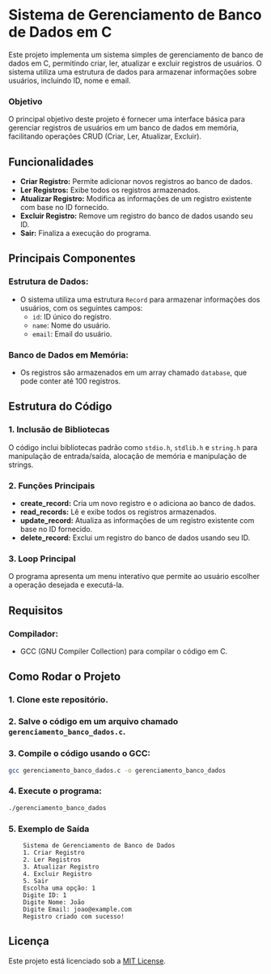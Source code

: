 # Sistema de Gerenciamento de Banco de Dados em C 

Este projeto implementa um sistema simples de gerenciamento de banco de dados em C, permitindo criar, ler, atualizar e excluir registros de usuários. O sistema utiliza uma estrutura de dados para armazenar informações sobre usuários, incluindo ID, nome e email.

### Objetivo
O principal objetivo deste projeto é fornecer uma interface básica para gerenciar registros de usuários em um banco de dados em memória, facilitando operações CRUD (Criar, Ler, Atualizar, Excluir).

## Funcionalidades
- **Criar Registro:** Permite adicionar novos registros ao banco de dados.
- **Ler Registros:** Exibe todos os registros armazenados.
- **Atualizar Registro:** Modifica as informações de um registro existente com base no ID fornecido.
- **Excluir Registro:** Remove um registro do banco de dados usando seu ID.
- **Sair:** Finaliza a execução do programa.

## Principais Componentes
### Estrutura de Dados:
- O sistema utiliza uma estrutura `Record` para armazenar informações dos usuários, com os seguintes campos:
    - `id`: ID único do registro.
    - `name`: Nome do usuário.
    - `email`: Email do usuário.

### Banco de Dados em Memória:
- Os registros são armazenados em um array chamado `database`, que pode conter até 100 registros.

## Estrutura do Código
### 1. Inclusão de Bibliotecas
O código inclui bibliotecas padrão como `stdio.h`, `stdlib.h` e `string.h` para manipulação de entrada/saída, alocação de memória e manipulação de strings.

### 2. Funções Principais
- **create_record:** Cria um novo registro e o adiciona ao banco de dados.
- **read_records:** Lê e exibe todos os registros armazenados.
- **update_record:** Atualiza as informações de um registro existente com base no ID fornecido.
- **delete_record:** Exclui um registro do banco de dados usando seu ID.

### 3. Loop Principal
O programa apresenta um menu interativo que permite ao usuário escolher a operação desejada e executá-la.

## Requisitos
### Compilador:
- GCC (GNU Compiler Collection) para compilar o código em C.

## Como Rodar o Projeto
### 1. Clone este repositório.

### 2. Salve o código em um arquivo chamado `gerenciamento_banco_dados.c`.

### 3. Compile o código usando o GCC:
```bash
gcc gerenciamento_banco_dados.c -o gerenciamento_banco_dados
```

### 4. Execute o programa:
```bash
./gerenciamento_banco_dados
```

### 5. Exemplo de Saída
```plaintext
    Sistema de Gerenciamento de Banco de Dados
    1. Criar Registro
    2. Ler Registros
    3. Atualizar Registro
    4. Excluir Registro
    5. Sair
    Escolha uma opção: 1
    Digite ID: 1
    Digite Nome: João
    Digite Email: joao@example.com
    Registro criado com sucesso!
```
## Licença
Este projeto está licenciado sob a [MIT License](LICENSE).